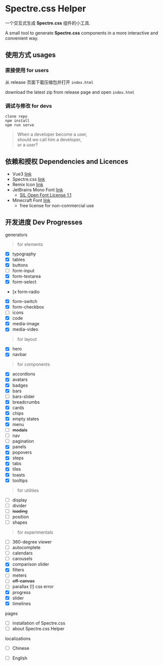 # Spectre.css Helper

一个交互式生成 **Spectre.css** 组件的小工具.

A small tool to generate **Spectre.css** components
in a more interactive and convenient way.

## 使用方式 usages

### 直接使用 for users

从 release 页面下载压缩包并打开 `index.html`

download the latest zip from release page and open `index.html`

### 调试与修改 for devs

```
clone repo
npm install
npm run serve
```

> When a developer become a user,  
> should we call him a developer,  
> or a user?

## 依赖和授权 Dependencies and Licences

* Vue3 [link](https://v3.vuejs.org/)
* Spectre.css [link](https://picturepan2.github.io/spectre/index.html)
* Remix Icon [link](https://remixicon.com/)
* JetBrains Mono Font [link](https://www.jetbrains.com/lp/mono/)
  * [SIL Open Font License 1.1](https://github.com/JetBrains/JetBrainsMono/blob/master/OFL.txt)
* Minecraft Font [link](https://www.fontspace.com/minecraft-font-f28180)
  * free license for non-commercial use

## 开发进度 Dev Progresses

generators

> for elements
- [x] typography
- [x] tables 
- [x] buttons
- [ ] form-input
- [x] form-textarea
- [x] form-select
- [x form-radio
- [x] form-switch
- [x] form-checkbox
- [ ] icons
- [x] code
- [x] media-image
- [x] media-video
> for layout
- [x] hero
- [x] navbar
> for components
- [x] accordions
- [x] avatars
- [x] badges
- [x] bars
- [ ] bars-slider
- [x] breadcrumbs
- [x] cards
- [x] chips
- [x] empty states
- [x] menu
- [ ] <del>modals</del>
- [ ] nav
- [ ] pagination
- [x] panels
- [x] popovers
- [x] steps
- [x] tabs
- [x] tiles
- [x] toasts
- [x] tooltips
> for utilities
- [ ] display
- [ ] divider
- [ ] <del>loading</del>
- [ ] position
- [ ] shapes
> for experimentals
- [ ] 360-degree viewer
- [ ] autocomplete
- [ ] calendars
- [ ] carousels
- [x] comparison slider
- [x] filters
- [ ] meters
- [ ] <del>off-canvas</del>
- [ ] parallax [!] css error
- [x] progress
- [x] slider
- [x] timelines

pages

- [ ] installation of Spectre.css
- [ ] about Spectre.css Helper

localizations

- [ ] Chinese
- [ ] English

